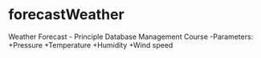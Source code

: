 # forecastWeather
Weather Forecast - Principle Database Management Course
-Parameters:
  +Pressure
  +Temperature
  +Humidity
  +Wind speed
